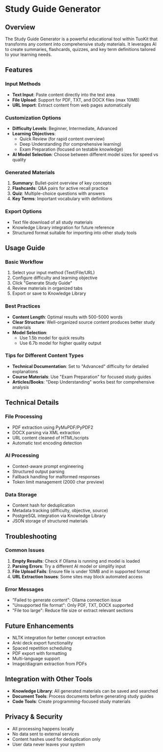 # Study Guide Generator

## Overview
The Study Guide Generator is a powerful educational tool within TuoKit that transforms any content into comprehensive study materials. It leverages AI to create summaries, flashcards, quizzes, and key term definitions tailored to your learning needs.

## Features

### Input Methods
- **Text Input**: Paste content directly into the text area
- **File Upload**: Support for PDF, TXT, and DOCX files (max 10MB)
- **URL Import**: Extract content from web pages automatically

### Customization Options
- **Difficulty Levels**: Beginner, Intermediate, Advanced
- **Learning Objectives**: 
  - Quick Review (for rapid content overview)
  - Deep Understanding (for comprehensive learning)
  - Exam Preparation (focused on testable knowledge)
- **AI Model Selection**: Choose between different model sizes for speed vs quality

### Generated Materials
1. **Summary**: Bullet-point overview of key concepts
2. **Flashcards**: Q&A pairs for active recall practice
3. **Quiz**: Multiple-choice questions with answers
4. **Key Terms**: Important vocabulary with definitions

### Export Options
- Text file download of all study materials
- Knowledge Library integration for future reference
- Structured format suitable for importing into other study tools

## Usage Guide

### Basic Workflow
1. Select your input method (Text/File/URL)
2. Configure difficulty and learning objective
3. Click "Generate Study Guide"
4. Review materials in organized tabs
5. Export or save to Knowledge Library

### Best Practices
- **Content Length**: Optimal results with 500-5000 words
- **Clear Structure**: Well-organized source content produces better study materials
- **Model Selection**: 
  - Use 1.5b model for quick results
  - Use 6.7b model for higher quality output

### Tips for Different Content Types
- **Technical Documentation**: Set to "Advanced" difficulty for detailed explanations
- **Course Materials**: Use "Exam Preparation" for focused study guides
- **Articles/Books**: "Deep Understanding" works best for comprehensive analysis

## Technical Details

### File Processing
- PDF extraction using PyMuPDF/PyPDF2
- DOCX parsing via XML extraction
- URL content cleaned of HTML/scripts
- Automatic text encoding detection

### AI Processing
- Context-aware prompt engineering
- Structured output parsing
- Fallback handling for malformed responses
- Token limit management (2000 char preview)

### Data Storage
- Content hash for deduplication
- Metadata tracking (difficulty, objective, source)
- PostgreSQL integration via Knowledge Library
- JSON storage of structured materials

## Troubleshooting

### Common Issues
1. **Empty Results**: Check if Ollama is running and model is loaded
2. **Parsing Errors**: Try a different AI model or simplify input
3. **File Upload Fails**: Ensure file is under 10MB and in supported format
4. **URL Extraction Issues**: Some sites may block automated access

### Error Messages
- "Failed to generate content": Ollama connection issue
- "Unsupported file format": Only PDF, TXT, DOCX supported
- "File too large": Reduce file size or extract relevant sections

## Future Enhancements
- NLTK integration for better concept extraction
- Anki deck export functionality
- Spaced repetition scheduling
- PDF export with formatting
- Multi-language support
- Image/diagram extraction from PDFs

## Integration with Other Tools
- **Knowledge Library**: All generated materials can be saved and searched
- **Document Tools**: Process documents before generating study guides
- **Code Tools**: Create programming-focused study materials

## Privacy & Security
- All processing happens locally
- No data sent to external services
- Content hashes used for deduplication only
- User data never leaves your system
